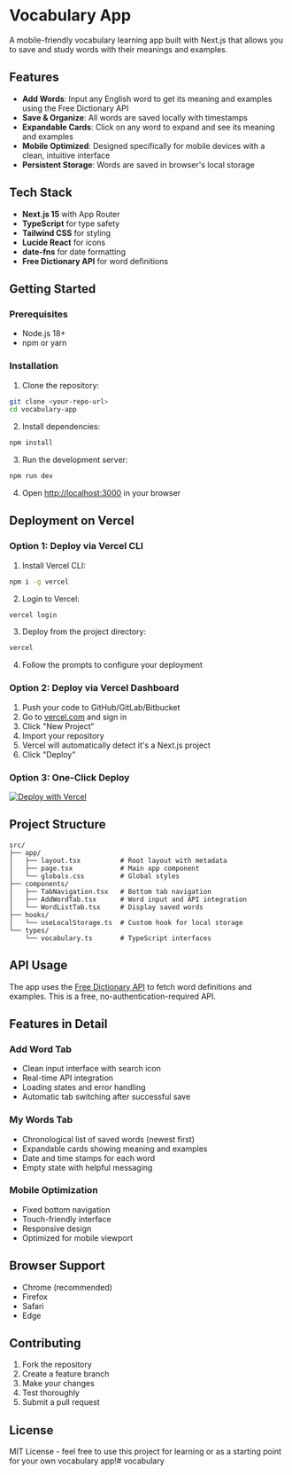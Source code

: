 # Vocabulary App

A mobile-friendly vocabulary learning app built with Next.js that allows you to save and study words with their meanings and examples.

## Features

- **Add Words**: Input any English word to get its meaning and examples using the Free Dictionary API
- **Save & Organize**: All words are saved locally with timestamps
- **Expandable Cards**: Click on any word to expand and see its meaning and examples
- **Mobile Optimized**: Designed specifically for mobile devices with a clean, intuitive interface
- **Persistent Storage**: Words are saved in browser's local storage

## Tech Stack

- **Next.js 15** with App Router
- **TypeScript** for type safety
- **Tailwind CSS** for styling
- **Lucide React** for icons
- **date-fns** for date formatting
- **Free Dictionary API** for word definitions

## Getting Started

### Prerequisites

- Node.js 18+ 
- npm or yarn

### Installation

1. Clone the repository:
```bash
git clone <your-repo-url>
cd vocabulary-app
```

2. Install dependencies:
```bash
npm install
```

3. Run the development server:
```bash
npm run dev
```

4. Open [http://localhost:3000](http://localhost:3000) in your browser

## Deployment on Vercel

### Option 1: Deploy via Vercel CLI

1. Install Vercel CLI:
```bash
npm i -g vercel
```

2. Login to Vercel:
```bash
vercel login
```

3. Deploy from the project directory:
```bash
vercel
```

4. Follow the prompts to configure your deployment

### Option 2: Deploy via Vercel Dashboard

1. Push your code to GitHub/GitLab/Bitbucket
2. Go to [vercel.com](https://vercel.com) and sign in
3. Click "New Project"
4. Import your repository
5. Vercel will automatically detect it's a Next.js project
6. Click "Deploy"

### Option 3: One-Click Deploy

[![Deploy with Vercel](https://vercel.com/button)](https://vercel.com/new/clone?repository-url=https://github.com/your-username/vocabulary-app)

## Project Structure

```
src/
├── app/
│   ├── layout.tsx          # Root layout with metadata
│   ├── page.tsx            # Main app component
│   └── globals.css         # Global styles
├── components/
│   ├── TabNavigation.tsx   # Bottom tab navigation
│   ├── AddWordTab.tsx      # Word input and API integration
│   └── WordListTab.tsx     # Display saved words
├── hooks/
│   └── useLocalStorage.ts  # Custom hook for local storage
└── types/
    └── vocabulary.ts       # TypeScript interfaces
```

## API Usage

The app uses the [Free Dictionary API](https://dictionaryapi.dev/) to fetch word definitions and examples. This is a free, no-authentication-required API.

## Features in Detail

### Add Word Tab
- Clean input interface with search icon
- Real-time API integration
- Loading states and error handling
- Automatic tab switching after successful save

### My Words Tab
- Chronological list of saved words (newest first)
- Expandable cards showing meaning and examples
- Date and time stamps for each word
- Empty state with helpful messaging

### Mobile Optimization
- Fixed bottom navigation
- Touch-friendly interface
- Responsive design
- Optimized for mobile viewport

## Browser Support

- Chrome (recommended)
- Firefox
- Safari
- Edge

## Contributing

1. Fork the repository
2. Create a feature branch
3. Make your changes
4. Test thoroughly
5. Submit a pull request

## License

MIT License - feel free to use this project for learning or as a starting point for your own vocabulary app!#   v o c a b u l a r y  
 